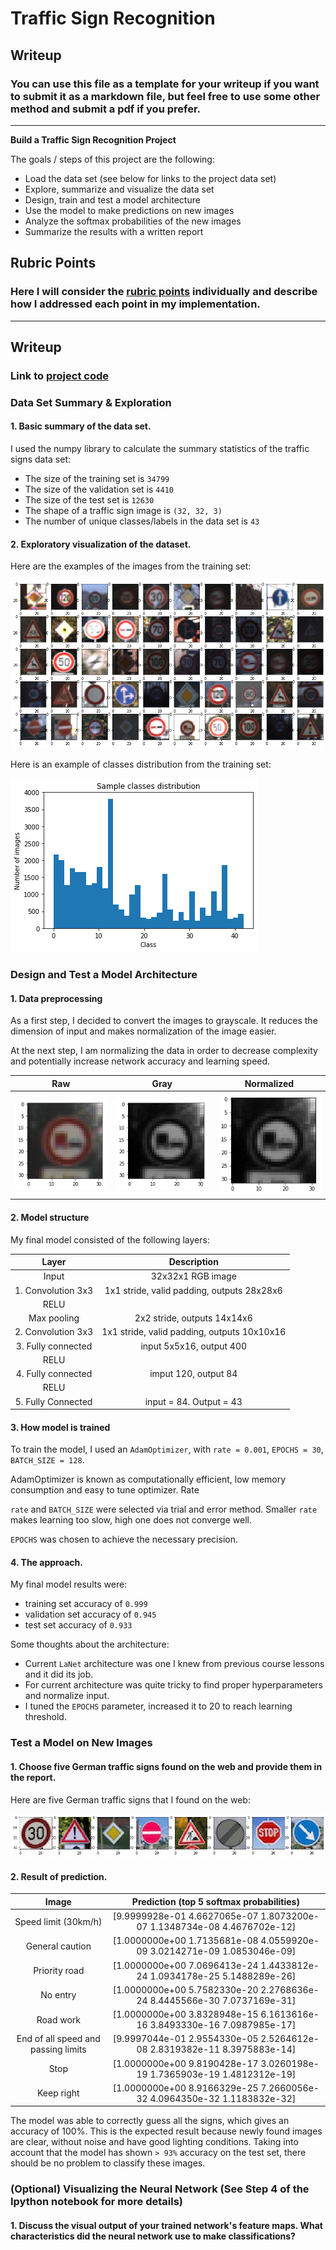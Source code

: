 # **Traffic Sign Recognition** 

## Writeup

### You can use this file as a template for your writeup if you want to submit it as a markdown file, but feel free to use some other method and submit a pdf if you prefer.

---

**Build a Traffic Sign Recognition Project**

The goals / steps of this project are the following:

* Load the data set (see below for links to the project data set)
* Explore, summarize and visualize the data set
* Design, train and test a model architecture
* Use the model to make predictions on new images
* Analyze the softmax probabilities of the new images
* Summarize the results with a written report


[//]: # (Image References)

[training_set_examples]: ./results/set_examples.png "training_set_examples"
[training_examples_distribution]: ./results/histogram.png "training_examples_distribution"
[raw_image]: ./results/raw_image.png "raw_image"
[normalized_image]: ./results/normalized_image.png "normalized_image"
[gray_image]: ./results/gray.png "gray_image"
[images_from_the_internet]: ./results/images_from_the_internet.png "images_from_the_internet"


## Rubric Points
### Here I will consider the [rubric points](https://review.udacity.com/#!/rubrics/481/view) individually and describe how I addressed each point in my implementation.  

---
## Writeup

### Link to [project code](https://github.com/andriikushch/CarND-Traffic-Sign-Classifier-Project/blob/master/Traffic_Sign_Classifier.ipynb)

### Data Set Summary & Exploration

#### 1. Basic summary of the data set.

I used the numpy library to calculate the summary statistics of the traffic
signs data set:

* The size of the training set is `34799`
* The size of the validation set is `4410`
* The size of the test set is `12630`
* The shape of a traffic sign image is `(32, 32, 3)`
* The number of unique classes/labels in the data set is `43`

#### 2. Exploratory visualization of the dataset.

Here are the examples of the images from the training set:

![alt text][training_set_examples]

Here is an example of classes distribution from the training set:

![alt text][training_examples_distribution]

### Design and Test a Model Architecture

#### 1. Data preprocessing

As a first step, I decided to convert the images to grayscale. It reduces the dimension of input and makes normalization of the image easier.

At the next step, I am normalizing the data in order to decrease complexity and potentially increase network accuracy and learning speed.

| Raw  | Gray  | Normalized  | 
|:-:|:-:|:-:|
| ![alt text][raw_image]  | ![alt text][gray_image]  | ![alt text][normalized_image]  |



#### 2. Model structure

My final model consisted of the following layers:

| Layer         		|     Description	        					| 
|:---------------------:|:---------------------------------------------:| 
| Input         		| 32x32x1 RGB image   							| 
| 1. Convolution 3x3     	| 1x1 stride, valid padding, outputs 28x28x6	|
| RELU					|												|
| Max pooling	      	| 2x2 stride,  outputs 14x14x6 				|
| 2. Convolution 3x3	    | 1x1 stride, valid padding, outputs 10x10x16    									|
| 3. Fully connected		| input 5x5x16, output 400   									|
| RELU				|         									|
| 4. Fully connected	|	imput 120, output 84											|
|	RELU					|				|
| 5.  Fully Connected  |	input = 84. Output = 43			|
 


#### 3. How model is trained


To train the model, I used an `AdamOptimizer`, with `rate = 0.001`, `EPOCHS = 30`, `BATCH_SIZE = 128`.

AdamOptimizer is known as computationally efficient, low memory consumption and easy to tune optimizer. Rate 

`rate` and `BATCH_SIZE` were selected via trial and error method. Smaller `rate` makes learning too slow, high one does not converge well. 

`EPOCHS` was chosen to achieve the necessary precision.

#### 4. The approach.

My final model results were:

* training set accuracy of `0.999`
* validation set accuracy of `0.945`
* test set accuracy of `0.933`

Some thoughts about the architecture:

* Current `LaNet` architecture was one I knew from previous course lessons and it did its job.
* For current architecture was quite tricky to find proper hyperparameters and normalize input.
* I tuned the `EPOCHS` parameter, increased it to 20 to reach learning threshold. 

### Test a Model on New Images

#### 1. Choose five German traffic signs found on the web and provide them in the report.

Here are five German traffic signs that I found on the web:

![alt text][images_from_the_internet]


#### 2. Result of prediction.


| Image			        |     Prediction (top 5 softmax probabilities)	        					| 
|:---------------------:|:---------------------------------------------:| 
|Speed limit (30km/h)   |                  [9.9999928e-01 4.6627065e-07 1.8073200e-07 1.1348734e-08 4.4676702e-12] |
|General caution        |                  [1.0000000e+00 1.7135681e-08 4.0559920e-09 3.0214271e-09 1.0853046e-09] |
|Priority road          |                  [1.0000000e+00 7.0696413e-24 1.4433812e-24 1.0934178e-25 5.1488289e-26] |
|No entry               |                  [1.0000000e+00 5.7582330e-20 2.2768636e-24 8.4445566e-30 7.0737169e-31] |
|Road work              |                  [1.0000000e+00 3.8328948e-15 6.1613616e-16 3.8493330e-16 7.0987985e-17] |
|End of all speed and passing limits |     [9.9997044e-01 2.9554330e-05 2.5264612e-08 2.8319382e-11 8.3975883e-14] |
|Stop                   |                  [1.0000000e+00 9.8190428e-17 3.0260198e-19 1.7365903e-19 1.4812312e-19] |
|Keep right             |                  [1.0000000e+00 8.9166329e-25 7.2660056e-32 4.0964350e-32 1.1183832e-32] |

The model was able to correctly guess all the signs, which gives an accuracy of 100%. This is the expected result because newly found images are clear, without noise and have good lighting conditions. Taking into account that the model has shown `> 93%` accuracy on the test set, there should be no problem to classify these images. 

### (Optional) Visualizing the Neural Network (See Step 4 of the Ipython notebook for more details)
#### 1. Discuss the visual output of your trained network's feature maps. What characteristics did the neural network use to make classifications?


